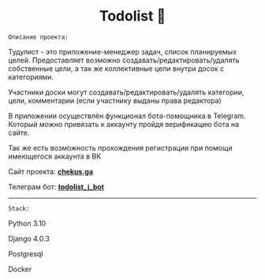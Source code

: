 <h1 align="center">Todolist 📝</h1> 

`Описание проекта:`

Тудулист - это приложение-менеджер задач, список планируемых целей.
Предоставляет возможно создавать/редактировать/удалять собственные цели, а так же коллективные цели внутри досок с категориями.

Участники доски могут создавать/редактировать/удалять категории, цели, комментарии (если участнику выданы права редактора)

В приложении осуществлён функционал бота-помощника в Telegram. Который можно привязать к аккаунту пройдя 
верификацию бота на сайте.

Так же есть возможность прохождения регистрации при помощи имеющегося аккаунта в ВК

Сайт проекта: **[chekus.ga](http://chekus.ga/)**

Телеграм бот: **[todolist_j_bot](https://t.me/todolist_J_bot)**
___
`Stack:`

Python 3.10

Django 4.0.3

Postgresql

Docker
